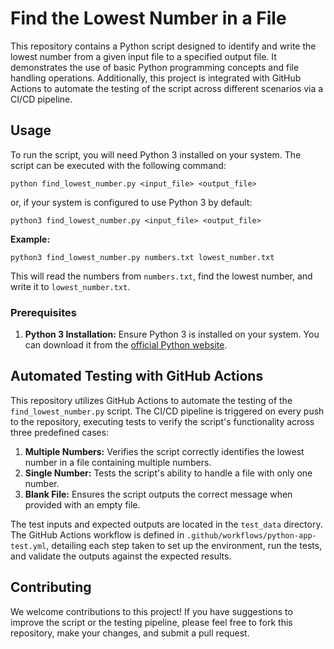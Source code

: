 # Find the Lowest Number in a File

This repository contains a Python script designed to identify and write the lowest number from a given input file to a specified output file. It demonstrates the use of basic Python programming concepts and file handling operations. Additionally, this project is integrated with GitHub Actions to automate the testing of the script across different scenarios via a CI/CD pipeline.

## Usage

To run the script, you will need Python 3 installed on your system. The script can be executed with the following command:

```
python find_lowest_number.py <input_file> <output_file>
```

or, if your system is configured to use Python 3 by default:

```
python3 find_lowest_number.py <input_file> <output_file>
```

**Example:**

```
python3 find_lowest_number.py numbers.txt lowest_number.txt
```

This will read the numbers from `numbers.txt`, find the lowest number, and write it to `lowest_number.txt`.

### Prerequisites

1. **Python 3 Installation:** Ensure Python 3 is installed on your system. You can download it from the [official Python website](https://www.python.org/).

## Automated Testing with GitHub Actions

This repository utilizes GitHub Actions to automate the testing of the `find_lowest_number.py` script. The CI/CD pipeline is triggered on every push to the repository, executing tests to verify the script's functionality across three predefined cases:

1. **Multiple Numbers:** Verifies the script correctly identifies the lowest number in a file containing multiple numbers.
2. **Single Number:** Tests the script's ability to handle a file with only one number.
3. **Blank File:** Ensures the script outputs the correct message when provided with an empty file.

The test inputs and expected outputs are located in the `test_data` directory. The GitHub Actions workflow is defined in `.github/workflows/python-app-test.yml`, detailing each step taken to set up the environment, run the tests, and validate the outputs against the expected results.

## Contributing

We welcome contributions to this project! If you have suggestions to improve the script or the testing pipeline, please feel free to fork this repository, make your changes, and submit a pull request.
